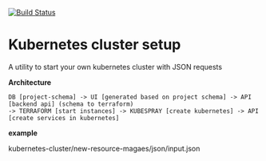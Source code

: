 [![Build Status](https://secure.travis-ci.org/Parag08/kubernetes-cluster.png?branch=master)](http://travis-ci.org/Parag08/kubernetes-cluster) 

# Kubernetes cluster setup

   
A utility to start your own kubernetes cluster with JSON requests   

<b>Architecture</b>
   
```
DB [project-schema] -> UI [generated based on project schema] -> API [backend api] (schema to terraform) 
-> TERRAFORM [start instances] -> KUBESPRAY [create kubernetes] -> API [create services in kubernetes]
```

<b>example</b>
   
kubernetes-cluster/new-resource-magaes/json/input.json   

